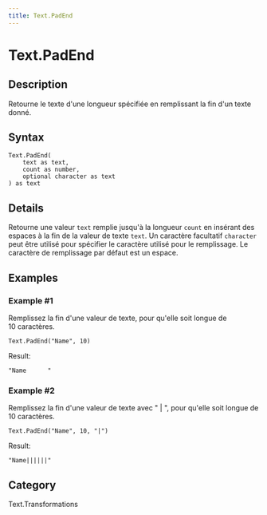 ```yaml
---
title: Text.PadEnd
---
```


# Text.PadEnd


## Description

Retourne le texte d&#39;une longueur spécifiée en remplissant la fin d&#39;un texte donné.


## Syntax

```powerquery
Text.PadEnd(
    text as text,
    count as number,
    optional character as text
) as text
```


## Details

Retourne une valeur <code>text</code> remplie jusqu'à la longueur <code>count</code> en insérant des espaces à la fin de la valeur de texte <code>text</code>.    Un caractère facultatif <code>character</code> peut être utilisé pour spécifier le caractère utilisé pour le remplissage. Le caractère de remplissage par défaut est un espace.


## Examples

### Example #1 
Remplissez la fin d&#39;une valeur de texte, pour qu&#39;elle soit longue de 10 caractères.
```powerquery
Text.PadEnd("Name", 10)
```

Result: 
```powerquery
"Name      "
```


### Example #2 
Remplissez la fin d&#39;une valeur de texte avec &#34; | &#34;, pour qu&#39;elle soit longue de 10 caractères.
```powerquery
Text.PadEnd("Name", 10, "|")
```

Result: 
```powerquery
"Name||||||"
```




## Category
Text.Transformations
